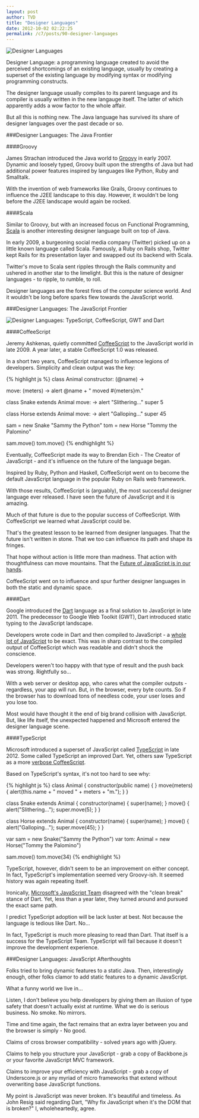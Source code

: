 ```yaml
---
layout: post
author: TVD
title: "Designer Languages"
date: 2012-10-02 02:22:25
permalink: /c7/posts/90-designer-languages
---
```


<img src="https://techoctave.com/static/designer-languages.png" alt="Designer Languages"/>

Designer Language: a programming language created to avoid the perceived shortcomings of an existing language, usually by creating a superset of the existing language by modifying syntax or modifying programming constructs.

The designer language usually compiles to its parent language and its compiler is usually written in the new langauge itself. The latter of which apparently adds a wow factor to the whole affair.

But all this is nothing new. The Java language has survived its share of designer languages over the past decade or so.

###Designer Languages: The Java Frontier

####Groovy

James Strachan introduced the Java world to [Groovy][1] in early 2007. Dynamic and loosely typed, Groovy built upon the strengths of Java but had additional power features inspired by languages like Python, Ruby and Smalltalk.

With the invention of web frameworks like Grails, Groovy continues to influence the J2EE landscape to this day. However, it wouldn't be long before the J2EE landscape would again be rocked.

####Scala

Similar to Groovy, but with an increased focus on Functional Programming, [Scala][2] is another interesting designer language built on top of Java.

In early 2009, a burgeoning social media company (Twitter) picked up on a little known language called Scala. Famously, a Ruby on Rails shop, Twitter kept Rails for its presentation layer and swapped out its backend with Scala.

Twitter's move to Scala sent ripples through the Rails community and ushered in another star to the limelight. But this is the nature of designer languages - to ripple, to rumble, to roll. 

Designer languages are the forest fires of the computer science world. And it wouldn't be long before sparks flew towards the JavaScript world.

###Designer Languages: The JavaScript Frontier

<img src="https://techoctave.com/static/mona-lisa-javascript-designer-language-Comparison.jpg" alt="Designer Languages: TypeScript, CoffeeScript, GWT and Dart"/>


####CoffeeScript

Jeremy Ashkenas, quietly committed [CoffeeScript][3] to the JavaScript world in late 2009. A year later, a stable CoffeeScript 1.0 was released.

In a short two years, CoffeeScript managed to influence legions of developers. Simplicity and clean output was the key:

{% highlight js %}
class Animal
  constructor: (@name) ->

  move: (meters) ->
    alert @name + " moved #{meters}m."

class Snake extends Animal
  move: ->
    alert "Slithering..."
    super 5

class Horse extends Animal
  move: ->
    alert "Galloping..."
    super 45

sam = new Snake "Sammy the Python"
tom = new Horse "Tommy the Palomino"

sam.move()
tom.move()
{% endhighlight %}

Eventually, CoffeeScript made its way to Brendan Eich - The Creator of JavaScript - and it's influence on the future of the language began.

Inspired by Ruby, Python and Haskell, CoffeeScript went on to become the default JavaScript language in the popular Ruby on Rails web framework.

With those results, CoffeeScript is (arguably), the most successful designer language ever released. I have seen the future of JavaScript and it is amazing.

Much of that future is due to the popular success of CoffeeScript. With CoffeeScript we learned what JavaScript could be.

That's the greatest lesson to be learned from designer languages. That the future isn't written in stone. That we too can influence its path and shape its fringes.

That hope without action is little more than madness. That action with thoughtfulness can move mountains. That the [Future of JavaScript is in our hands][4].

CoffeeScript went on to influence and spur further designer languages in both the static and dynamic space.

####Dart

Google introduced the [Dart][5] language as a final solution to JavaScript in late 2011. The predecessor to Google Web Toolkit (GWT), Dart introduced static typing to the JavaScript landscape.

Developers wrote code in Dart and then compiled to JavaScript - a [whole lot of JavaScript][6] to be exact. This was in sharp contrast to the compiled output of CoffeeScript which was readable and didn't shock the conscience.

Developers weren't too happy with that type of result and the push back was strong. Rightfully so...

With a web server or desktop app, who cares what the compiler outputs - regardless, your app will run. But, in the browser, every byte counts. So if the browser has to download tons of needless code, your user loses and you lose too.

Most would have thought it the end of big brand collision with JavaScript. But, like life itself, the unexpected happened and Microsoft entered the designer language scene.

####TypeScript

Microsoft introduced a superset of JavaScript called [TypeScript][7] in late 2012. Some called TypeScript an improved Dart. Yet, others saw TypeScript as a more [verbose CoffeeScript][8]. 

Based on TypeScript's syntax, it's not too hard to see why:

{% highlight js %}
class Animal {
    constructor(public name) { }
    move(meters) {
        alert(this.name + " moved " + meters + "m.");
    }
}

class Snake extends Animal {
    constructor(name) { super(name); }
    move() {
        alert("Slithering...");
        super.move(5);
    }
}

class Horse extends Animal {
    constructor(name) { super(name); }
    move() {
        alert("Galloping...");
        super.move(45);
    }
}

var sam = new Snake("Sammy the Python")
var tom: Animal = new Horse("Tommy the Palomino")

sam.move()
tom.move(34)
{% endhighlight %}

TypeScript, however, didn't seem to be an improvement on either concept. In fact, TypeScript's implementation seemed very Groovy-ish. It seemed history was again repeating itself. 

Ironically, [Microsoft's JavaScript Team][9] disagreed with the "clean break" stance of Dart. Yet, less than a year later, they turned around and pursued the exact same path.

I predict TypeScript adoption will be lack luster at best. Not because the language is tedious like Dart. No...

In fact, TypeScript is much more pleasing to read than Dart. That itself is a success for the TypeScript Team. TypeScript will fail because it doesn't improve the development experience.


###Designer Languages: JavaScript Afterthoughts

Folks tried to bring dynamic features to a static Java. Then, interestingly enough, other folks clamor to add static features to a dynamic JavaScript.

What a funny world we live in...

Listen, I don't believe you help developers by giving them an illusion of type safety that doesn't actually exist at runtime. What we do is serious business. No smoke. No mirrors. 

Time and time again, the fact remains that an extra layer between you and the browser is simply - No good.

Claims of cross browser compatibility - solved years ago with jQuery.

Claims to help you structure your JavaScript - grab a copy of Backbone.js or your favorite JavaScript MVC framework. 

Claims to improve your efficiency with JavaScript - grab a copy of Underscore.js or any myriad of micro frameworks that extend without overwriting base JavaScript functions.

My point is JavaScript was never broken. It's beautiful and timeless. As John Resig said regarding Dart, "Why fix JavaScript when it's the DOM that is broken?" I, wholeheartedly, agree.


  [1]: http://groovy.codehaus.org/
  [2]: http://www.scala-lang.org/
  [3]: http://coffeescript.org/
  [4]: http://www.readwriteweb.com/hack/2011/05/developers-the-future-of-javas.php
  [5]: http://www.dartlang.org/
  [6]: http://news.ycombinator.com/item?id=3097105
  [7]: http://www.typescriptlang.org/
  [8]: https://plus.google.com/118095276221607585885/posts/MgzNUSTwjRt
  [9]: http://en.wikipedia.org/wiki/Dart_(programming_language)#Criticism
